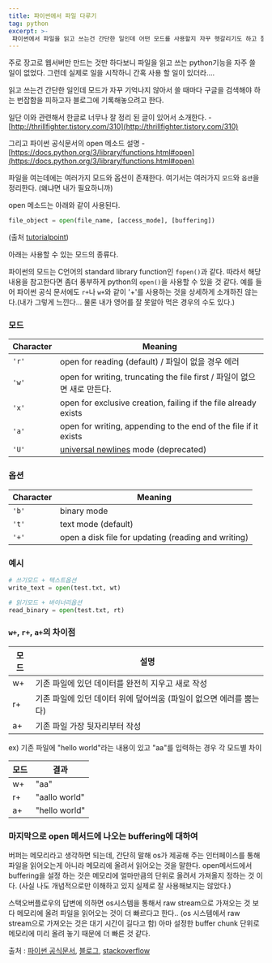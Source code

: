 ```yaml
---
title: 파이썬에서 파일 다루기
tag: python
excerpt: >-
 파이썬에서 파일을 읽고 쓰는건 간단한 일인데 어떤 모드를 사용할지 자꾸 헷갈리기도 하고 잘 정리한 블로그가 있어 소개하려고 한다.
---
```






주로 장고로 웹서버만 만드는 것만 하다보니 파일을 읽고 쓰는 python기능을 자주 쓸 일이 없었다. 그런데 실제로 일을 시작하니 간혹 사용 할 일이 있더라....

읽고 쓰는건 간단한 일인데 모드가 자꾸 기억나지 않아서 쓸 때마다 구글을 검색해야 하는 번잡함을 피하고자 블로그에 기록해놓으려고 한다.



일단 이와 관련해서 한글로 너무나 잘 정리 된 글이 있어서 소개한다. - [http://thrillfighter.tistory.com/310](http://thrillfighter.tistory.com/310)

그리고 파이썬 공식문서의 open 메소드 설명 - [https://docs.python.org/3/library/functions.html#open](https://docs.python.org/3/library/functions.html#open)



파일을 여는데에는 여러가지 모드와 옵션이 존재한다. 여기서는 여러가지 `모드`와 `옵션`을 정리한다. (왜냐면 내가 필요하니까)

open 메소드는 아래와 같이 사용된다.

```python
file_object = open(file_name, [access_mode], [buffering])
```

(출처 [tutorialpoint](https://www.tutorialspoint.com/python/python_files_io.htm))



아래는 사용할 수 있는 모드의 종류다. 

파이썬의 모드는 C언어의 standard library function인 `fopen()`과 같다. 따라서 해당 내용을 참고한다면 좀더 풍부하게 python의 `open()`을 사용할 수 있을 것 같다. 예를 들어 파이썬 공식 문서에도 `r+`나 `w+`와 같이 '+'를 사용하는 것을 상세하게 소개하진 않는다.(내가 그렇게 느낀다... 물론 내가 영어를 잘 못알아 먹은 경우의 수도 있다.)

### 모드

| Character | Meaning                                                      |
| --------- | ------------------------------------------------------------ |
| `'r'`     | open for reading (default) / 파일이 없을 경우 에러           |
| `'w'`     | open for writing, truncating the file first / 파일이 없으면 새로 만든다. |
| `'x'`     | open for exclusive creation, failing if the file already exists |
| `'a'`     | open for writing, appending to the end of the file if it exists |
| `'U'`     | [universal newlines](https://docs.python.org/3/glossary.html#term-universal-newlines) mode (deprecated) |

### 옵션

| Character | Meaning                                             |
| --------- | --------------------------------------------------- |
| `'b'`     | binary mode                                         |
| `'t'`     | text mode (default)                                 |
| `'+'`     | open a disk file for updating (reading and writing) |



### 예시

```python
# 쓰기모드 + 텍스트옵션
write_text = open(test.txt, wt)

# 읽기모드 + 바이너리옵션
read_binary = open(test.txt, rt)
```



### `w+`, `r+`, `a+`의 차이점

| 모드 | 설명                                                         |
| ---- | ------------------------------------------------------------ |
| w+   | 기존 파일에 있던 데이터를 완전히 지우고 새로 작성            |
| r+   | 기존 파일에 있던 데이터 위에 덮어씌움 (파일이 없으면 에러를 뿜는다) |
| a+   | 기존 파일 가장 뒷자리부터 작성                               |

ex) 기존 파일에 "hello world"라는 내용이 있고 "aa"를 입력하는 경우 각 모드별 차이

| 모드 | 결과          |
| ---- | ------------- |
| w+   | "aa"          |
| r+   | "aallo world" |
| a+   | "hello world" |



### 마지막으로 open 메서드에 나오는 buffering에 대하여

버퍼는 메모리라고 생각하면 되는데, 간단히 말해 os가 제공해 주는 인터페이스를 통해 파일을 읽어오는게 아니라 메모리에 올려서 읽어오는 것을 말한다. open메서드에서 buffering을 설정 하는 것은 메모리에 얼마만큼의 단위로 올려서 가져올지 정하는 것 이다. (사실 나도 개념적으로만 이해하고 있지 실제로 잘 사용해보지는 않았다.) 

스택오버플로우의 답변에 의하면 os시스템을 통해서 raw stream으로 가져오는 것 보다 메모리에 올려 파일을 읽어오는 것이 더 빠르다고 한다.. (os 시스템에서 raw stream으로 가져오는 것은 대기 시간이 길다고 함) 아마 설정한 buffer chunk 단위로 메모리에 미리 올려 놓기 때문에 더 빠른 것 같다. 





출처 : [파이썬 공식문서](https://docs.python.org/3/library/functions.html#open), [블로그](http://thrillfighter.tistory.com/310), [stackoverflow](https://stackoverflow.com/questions/29712445/what-is-the-use-of-buffering-in-pythons-built-in-open-function)